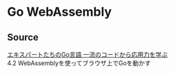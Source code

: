 # Go WebAssembly

## Source

[エキスパートたちのGo言語 一流のコードから応用力を学ぶ](https://gihyo.jp/book/2022/978-4-297-12519-6)  
4.2 WebAssemblyを使ってブラウザ上でGoを動かす
